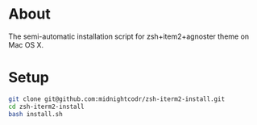 # About
The semi-automatic installation script for zsh+item2+agnoster theme on Mac OS X.

# Setup
```bash
git clone git@github.com:midnightcodr/zsh-iterm2-install.git
cd zsh-iterm2-install
bash install.sh

```
